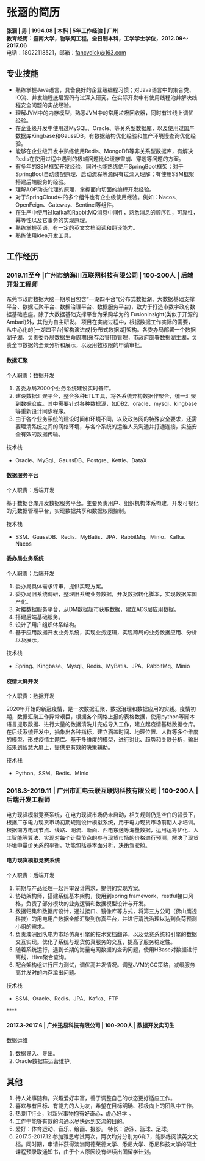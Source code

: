 # 张涵的简历

**张涵 | 男 | 1994.08 | 本科 | 5年工作经验 | 广州**  
**教育经历：暨南大学，物联网工程，全日制本科，工学学士学位，2012.09～2017.06**  
电话：18022118521，邮箱：[fancydick@163.com](fancydick@163.com)  

## 专业技能  

-	熟练掌握Java语言，具备良好的企业级编程习惯；对Java语言中的集合类、IO流、并发编程底层源码有过深入研究，在实际开发中有使用线程池并解决线程安全问题的实战经验。
-	理解JVM中的内存模型，熟悉JVM中的常用垃圾回收器，同时有过线上调优经验。
-	在企业级开发中使用过MySQL、Oracle、等关系型数据库，以及使用过国产数据库Kingbase和GaussDB。有数据结构优化经验和生产环境慢查询优化经验。
-	能够在企业级开发中熟练使用Redis、MongoDB等非关系型数据库，有解决Redis在使用过程中遇到的极端问题比如缓存雪崩、穿透等问题的方案。
-	有多年的SSM框架开发经验，同时也能熟练使用SpringBoot框架；对于SpringBoot自动装配原理、启动流程等源码有过深入理解；有使用SSM框架搭建后端服务的经验。
-  理解AOP动态代理的原理，掌握面向切面的编程开发经验。
-	对于SpringCloud中的多个组件也有企业级使用经验。例如：Nacos、OpenFeign、Gateway、Sentinel等组件。
-	在生产中使用过kafka和RabbitMQ消息中间件，熟悉消息的顺序性，可靠性，幂等性以及它事务的实现原理。
-	熟练掌握英语，有一定的英文文档阅读和翻译能力。
-	熟练使用idea开发工具。


## 工作经历

### 2019.11至今 |广州市纳海川互联网科技有限公司 | 100-200人 | 后端开发工程师

东莞市政府数据大脑一期项目包含“一湖四平台”(分布式数据湖、大数据基础支撑平台、数据汇聚平台、数据治理平台、数据服务平台)，致力于打造市数字政府数据基础底座。除了大数据基础支撑平台为采购华为的 FusionInsight(类似于开源的Ambari)外，其他为自主研发。
项目在实施过程中，根据数据工作实际的需要，从中心化的[一湖四平台]架构演进成[分布式数据湖]架构。各委办局部署一个数据湖子湖，负责委办局数据生命周期(采存治管用)管理，市政府部署数据湖主湖，负责全市数据的全景分析和展示，以及用数权限的申请审批。 


#### 数据汇聚

个人职责：数据开发


1.  各委办局2000个业务系统建设实时备库。
2.  建设数据汇聚平台，整合多种ETL工具，将各系统异构数据作聚合，统一汇聚到数据仓库。其中需要针对各种数据源，如DB2、oracle、mysql、kingbase等重新设计同步程序。
3.  由于各个业务系统的建设时间和环境不同，以及政务网的特殊安全要求，还需要理清系统之间的网络环境，与各个系统的运维人员沟通并打通连接，实施安全有效的数据传输。


技术栈
- Oracle、MySql、GaussDB、Postgre、Kettle、DataX

#### 数据服务平台

个人职责：后端开发


基于数据仓库开发数据服务平台。主要负责用户、组织机构体系构建，开发可视化的元数据管理平台，实现数据共享和数据权限控制。


技术栈
- SSM、GuassDB、Redis、MyBatis、JPA、RabbitMq、Minio、Kafka、Nacos

#### 委办局业务系统

个人职责：后端开发


1.  委办局具体需求评审，提供实现方案。
2.  委办局旧系统调研，整理旧系统业务数据，开发数据转化脚本，实现数据库国产化。
3.  对接数据服务平台，从DM数据超市获取数据，建立ADS层应用数据。
4.  搭建后端基础服务。
5.  设计了用户组织体系结构。
6.  基于应用数据开发业务系统，实现业务逻辑，实现跨局的业务数据应用、分析以及展示，


技术栈
- Spring、Kingbase、Mysql、Redis、MyBatis、JPA、RabbitMq、Minio

#### 疫情大屏开发

个人职责：数据开发


2020年开始的新冠疫情，是一次数据汇聚、数据治理和数据应用的实践。疫情初期，数据汇聚工作异常艰巨，根据各个网格上报的表格数据，使用python等脚本语言提取数据、进行大量的数据清洗并完成导入工作，建立起疫情基础数据仓库。在后续系统开发中，抽象出各种指标，建立涵盖时间、地理位置、人群等多个维度的模型，形成疫情主题库。基于多维度的模型，进行对比、趋势和关联分析，输出结果到智慧大屏上，提供更有效的决策辅助。


技术栈
- Python、SSM、Redis、MInio

### 2018.3-2019.11 | 广州市汇电云联互联网科技有限公司 | 100-200人 | 后端开发工程师


电力现货模拟竞赛系统，在电力现货市场仍未启动，相关规则仍是空白的背景下，根据广东电力现货市场初期规则设计模拟系统，用于电力现货市场前期人才培训。
根据南方电网节点、线路、潮流、断面、西电东送等海量数据，运用运筹优化、人工智能等算法、实现对每个计费节点的参与现货市场的价格进行预测，解决了现货环境中量价关系的平衡。功能包括基本面分析，决策驾驶舱。

#### 电力现货模拟竞赛系统

个人职责：后端开发
1. 前期与产品经理一起评审设计需求，提供的实现方案。
2. 协助架构师，搭建系统基本架构，使用到spring framework、restful接口风格，负责了部分模块的业务逻辑和数据模型设计与开发。
3. 数据归集和数据库设计，通过接口、镜像库等方式，将第三方公司（佛山鹰视科技）的用电用户数据全部汇聚到仿真平台，并进行清洗治理以达到负荷预测小组的需求。
4. 负责澳洲团队电力市场仿真引擎的技术文档翻译，以及竞赛系统和引擎的数据交互实现。优化了系统与现货仿真服务的交互，提高了服务稳定性。
5. 随着系统运行，遇到长期的海量电网数据的查询问题，使用HBase对数据进行离线，Hive聚合查询。
1. 配合架构组进行压力测试，调优高并发情况。调整JVM的GC策略，减缓服务高并发时的内存溢出问题。

技术栈
- SSM、Oracle、Redis、JPA、Kafka、FTP
<div style="break-after: page; page-break-after: always;" ></div>
**​**

#### 2017.3-2017.6 | 广州迅易科技有限公司 | 100-200人 | 数据开发实习生

数据运维

1. 数据导入、导出。
2. Oracle数据库运营维护。

## 其他

1. 待人处事随和，兴趣爱好丰富，善于调整自己的状态更好适应工作。
1. 喜欢与有目标、有能力的人为友，希望在目标明确、积极向上的团队中工作。
1. 热爱IT行业，对新兴事物抱有好奇心，虚心好学 。
1. 工作中能够有效的沟通以尽快达到交流的目的。
1. 爱好：体育运动、音乐、绘画、摄影。
特长：游泳、篮球、足球。
1. 2017.5-2017.12 参加雅思考试两次，两次均分分别为6和7，能熟练阅读英文文档。同时期，申请并获得澳洲阿德莱德大学、悉尼大学、悉尼科技大学的硕士课程预录取通知书，由于个人原因没有继续出国留学计划。
